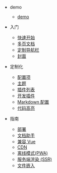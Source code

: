 * demo
    * [demo](demo/demo1.md)
* 入门
    * [快速开始](quickstart.md)
    * [多页文档](more-pages.md)
    * [定制导航栏](custom-navbar.md)
    * [封面](cover.md)
* 定制化
    * [配置项](configuration.md)
    * [主题](themes.md)
    * [插件列表](plugins.md)
    * [开发插件](write-a-plugin.md)
    * [Markdown 配置](markdown.md)
    * [代码高亮](language-highlight.md)

* 指南
    * [部署](deploy.md)
    * [文档助手](helpers.md)
    * [兼容 Vue](vue.md)
    * [CDN](cdn.md)
    * [离线模式(PWA)](pwa.md)
    * [服务端渲染 (SSR)](ssr.md)
    * [文件嵌入](embed-files.md)